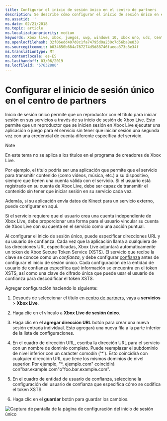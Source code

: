 ```yaml
---
title: Configurar el inicio de sesión único en el centro de partners
description: Se describe cómo configurar el inicio de sesión único en el centro de partners para permitir un título al firmar un usuario en los servicios mediante su identificador de Xbox Live.
ms.assetid: ''
ms.date: 02/21/2018
ms.topic: article
ms.localizationpriority: medium
keywords: Xbox live, xbox, juegos, uwp, windows 10, xbox uno, udc, Centro para desarrolladores universal, inicio de sesión único
ms.openlocfilehash: 32f06edd407d8c1fa74795d0a230c7d56ba8e838
ms.sourcegitcommit: b034650b684a767274d5d88746faeea373c8e34f
ms.translationtype: MT
ms.contentlocale: es-ES
ms.lasthandoff: 03/06/2019
ms.locfileid: "57632880"
---
```

# <a name="configure-single-sign-on-in-partner-center"></a>Configurar el inicio de sesión único en el centro de partners

Inicio de sesión único permite que un reproductor con el título para iniciar sesión en sus servicios a través de su inicio de sesión de Xbox Live. Esto permite que un reproductor que se inicien sesión en Xbox Live ejecutar una aplicación o juego para el servicio sin tener que iniciar sesión una segunda vez con una credencial de cuenta diferente específica del servicio.

> [!NOTE]
> En este tema no se aplica a los títulos en el programa de creadores de Xbox Live.

Por ejemplo, el título podría ser una aplicación que permite que el servicio para transmitir contenido (como vídeos, música, etc.) a su dispositivo, siempre que tienen una cuenta válida con el servicio. Si el usuario está registrado en su cuenta de Xbox Live, debe ser capaz de transmitir el contenido sin tener que iniciar sesión en su servicio cada vez.

Además, si su aplicación envía datos de Kinect para un servicio externo, puede configurar en aquí.

Si el servicio requiere que el usuario crea una cuenta independiente de Xbox Live, debe proporcionar una forma para el usuario vincular su cuenta de Xbox Live con su cuenta en el servicio como una acción puntual.

Al configurar el inicio de sesión único, puede especificar direcciones URL y su usuario de confianza. Cada vez que la aplicación llama a cualquiera de las direcciones URL especificadas, Xbox Live adjuntará automáticamente un token de Xbox Secure Token Service (XSTS). El servicio que recibe la clave se conoce como un *confianza*, y debe configurar [confianza](https://developer.microsoft.com/en-US/xboxconfig/relyingparties/index) antes de configurar el inicio de sesión único. Cada configuración de la entidad de usuario de confianza especifica qué información se encuentra en el token XSTS, así como una clave de cifrado única que puede usar el usuario de confianza para descodificar el token XSTS.

Agregar configuración haciendo lo siguiente:

1. Después de seleccionar el título en [centro de partners](https://partner.microsoft.com/dashboard), vaya a **servicios** > **Xbox Live**.

2. Haga clic en el vínculo a **Xbox Live de sesión único**.

3. Haga clic en el **agregar dirección URL** botón para crear una nueva sesión entrada individual. Esto agregará una nueva fila a la parte inferior de la lista de configuraciones.

4. En el cuadro de dirección URL, escriba la dirección URL para el servicio con un nombre de dominio completo. Puede reemplazar el subdominio de nivel inferior con un carácter comodín ('\*'). Esto coincidirá con cualquier dirección URL que tiene los mismos dominios de nivel superior. Por ejemplo, "*. ejemplo.com&quot; coincidirá con"bar.example.com"o"foo.bar.example.com".

5. En el cuadro de entidad de usuario de confianza, seleccione la configuración del usuario de confianza que especifica cómo se codifica el token XSTS.

6. Haga clic en el **guardar** botón para guardar los cambios.

![Captura de pantalla de la página de configuración del inicio de sesión único](../../images/dev-center/single-signon.png)
